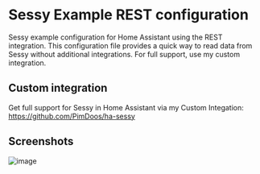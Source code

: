 # Sessy Example REST configuration
Sessy example configuration for Home Assistant using the REST integration.
This configuration file provides a quick way to read data from Sessy without additional integrations. For full support, use my custom integration.

Custom integration
------------------
Get full support for Sessy in Home Assistant via my Custom Integation:
https://github.com/PimDoos/ha-sessy

Screenshots
-----------
![image](https://user-images.githubusercontent.com/17709721/218551718-93ae666f-aed1-4e56-a339-395bbcdc484a.png)

